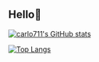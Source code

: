  ## Hello👋

[![carlo711's GitHub stats](https://github-readme-stats.vercel.app/api?username=carlo711&count_private=true&show_icons=true&theme=radical)](https://github.com/carlo711/github-readme-stats)

[![Top Langs](https://github-readme-stats.vercel.app/api/top-langs/?username=carlo711&layout=compact&show_icons=true&theme=radical)](https://github.com/carlo711/github-readme-stats)
